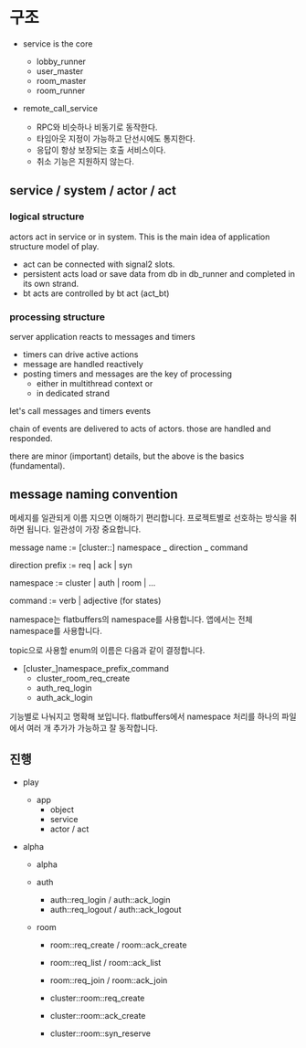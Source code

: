 # 구조 

- service is the core 
  - lobby_runner
  - user_master
  - room_master
  - room_runner

- remote_call_service
  - RPC와 비슷하나 비동기로 동작한다. 
  - 타임아웃 지정이 가능하고 단선시에도 통지한다. 
  - 응답이 항상 보장되는 호출 서비스이다. 
  - 취소 기능은 지원하지 않는다. 

## service / system / actor / act

### logical structure 

actors act in service or in system. 
This is the main idea of application structure model of play. 

- act can be connected with signal2 slots. 
- persistent acts load or save data from db in db_runner and completed in its own strand. 
- bt acts are controlled by bt act (act_bt)

### processing structure 

server application reacts to messages and timers 
- timers can drive active actions 
- message are handled reactively 
- posting timers and messages are the key of processing 
  - either in multithread context or 
  - in dedicated strand 

let's call messages and timers events

chain of events are delivered to acts of actors. 
those are handled and responded. 

there are minor (important) details, but the above is the basics (fundamental).

## message naming convention 

메세지를 일관되게 이름 지으면 이해하기 편리합니다. 프로젝트별로 선호하는 방식을 취하면 됩니다. 
일관성이 가장 중요합니다. 

message name := [cluster::] namespace _ direction _ command 

direction prefix := req | ack | syn 

namespace := cluster | auth | room | ... 

command := verb | adjective (for states)

namespace는 flatbuffers의 namespace를 사용합니다. 앱에서는 전체 namespace를 사용합니다. 

topic으로 사용할 enum의 이름은 다음과 같이 결정합니다. 

- [cluster_]namespace_prefix_command
  - cluster_room_req_create 
  - auth_req_login 
  - auth_ack_login 

기능별로 나눠지고 명확해 보입니다. flatbuffers에서 namespace 처리를 하나의 파일에서 여러 개 
추가가 가능하고 잘 동작합니다.  

## 진행 

- play
  - app 
    - object 
    - service
    - actor / act

- alpha 
  - alpha

  - auth
    - auth::req_login / auth::ack_login 
    - auth::req_logout / auth::ack_logout

  - room
    - room::req_create / room::ack_create
    - room::req_list / room::ack_list
    - room::req_join / room::ack_join

    - cluster::room::req_create
    - cluster::room::ack_create
    - cluster::room::syn_reserve



